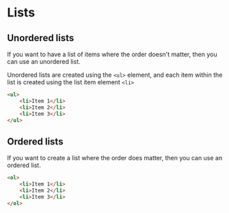 # Lists

## Unordered lists

If you want to have a list of items where the order doesn't matter, then you can use an unordered list.

Unordered lists are created using the `<ul>` element, and each item within the list is created using the list item element `<li>`

```html
<ul>
    <li>Item 1</li>
    <li>Item 2</li>
    <li>Item 3</li>
</ul>
```

## Ordered lists

If you want to create a list where the order does matter, then you can use an ordered list.

```html
<ol>
    <li>Item 1</li>
    <li>Item 2</li>
    <li>Item 3</li>
</ol>
```

